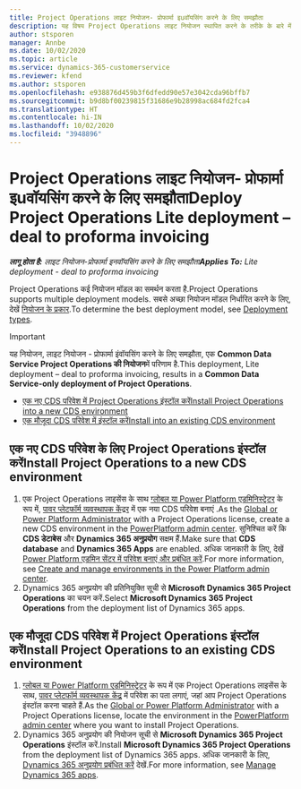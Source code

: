 ```yaml
---
title: Project Operations लाइट नियोजन- प्रोफार्मा इuवॉयसिंग करने के लिए समझौता
description: यह विषय Project Operations लाइट नियोजन स्थापित करने के तरीके के बारे में जानकारी प्रदान करता है - प्रोफार्मा इuवॉयसिंग करने के लिए समझौता.
author: stsporen
manager: Annbe
ms.date: 10/02/2020
ms.topic: article
ms.service: dynamics-365-customerservice
ms.reviewer: kfend
ms.author: stsporen
ms.openlocfilehash: e938876d459b3f6dfedd90e57e3042cda96bffb7
ms.sourcegitcommit: b9d8bf00239815f31686e9b28998ac684fd2fca4
ms.translationtype: HT
ms.contentlocale: hi-IN
ms.lasthandoff: 10/02/2020
ms.locfileid: "3948896"
---
```

# <a name="deploy-project-operations-lite-deployment--deal-to-proforma-invoicing"></a><span data-ttu-id="16c6e-103">Project Operations लाइट नियोजन- प्रोफार्मा इuवॉयसिंग करने के लिए समझौता</span><span class="sxs-lookup"><span data-stu-id="16c6e-103">Deploy Project Operations Lite deployment – deal to proforma invoicing</span></span>

<span data-ttu-id="16c6e-104">_**लागू होता है:** लाइट नियोजन-प्रोफार्मा इनवॉयसिंग करने के लिए समझौता_</span><span class="sxs-lookup"><span data-stu-id="16c6e-104">_**Applies To:** Lite deployment - deal to proforma invoicing_</span></span>

<span data-ttu-id="16c6e-105">Project Operations कई नियोजन मॉडल का समर्थन करता है.</span><span class="sxs-lookup"><span data-stu-id="16c6e-105">Project Operations supports multiple deployment models.</span></span> <span data-ttu-id="16c6e-106">सबसे अच्छा नियोजन मॉडल निर्धारित करने के लिए, देखें [नियोजन के प्रकार](determine-deployment-type.md).</span><span class="sxs-lookup"><span data-stu-id="16c6e-106">To determine the best deployment model, see [Deployment types](determine-deployment-type.md).</span></span>


> [!IMPORTANT]
> <span data-ttu-id="16c6e-107">यह नियोजन, लाइट नियोजन - प्रोफार्मा इंवॉयसिंग करने के लिए समझौता, एक **Common Data Service Project Operations की नियोजन**में परिणाम है.</span><span class="sxs-lookup"><span data-stu-id="16c6e-107">This deployment, Lite deployment – deal to proforma invoicing, results in a **Common Data Service-only deployment of Project Operations**.</span></span>

- [<span data-ttu-id="16c6e-108">एक नए CDS परिवेश में Project Operations इंस्टॉल करें</span><span class="sxs-lookup"><span data-stu-id="16c6e-108">Install Project Operations into a new CDS environment</span></span>](#new)
- [<span data-ttu-id="16c6e-109">एक मौजूदा CDS परिवेश में इंस्टॉल करें</span><span class="sxs-lookup"><span data-stu-id="16c6e-109">Install into an existing CDS environment</span></span>](#existing)



## <a name="install-project-operations-to-a-new-cds-environment"></a><a name="new"></a><span data-ttu-id="16c6e-110">एक नए CDS परिवेश के लिए Project Operations इंस्टॉल करें</span><span class="sxs-lookup"><span data-stu-id="16c6e-110">Install Project Operations to a new CDS environment</span></span>

1. <span data-ttu-id="16c6e-111">एक Project Operations लाइसेंस के साथ [ग्लोबल या Power Platform एडमिनिस्ट्रेटर](https://docs.microsoft.com/power-platform/admin/global-service-administrators-can-administer-without-license) के रूप में, [पावर प्लेटफॉर्म व्यवस्थापक केंद्रर](https://admin.powerplatform.com) में एक नया CDS परिवेश बनाएं .</span><span class="sxs-lookup"><span data-stu-id="16c6e-111">As the [Global or Power Platform Administrator](https://docs.microsoft.com/power-platform/admin/global-service-administrators-can-administer-without-license) with a Project Operations license, create a new CDS environment in the [PowerPlatform admin center](https://admin.powerplatform.com).</span></span> <span data-ttu-id="16c6e-112">सुनिश्चित करें कि **CDS डेटाबेस** और **Dynamics 365 अनुप्रयोग** सक्षम हैं.</span><span class="sxs-lookup"><span data-stu-id="16c6e-112">Make sure that **CDS database** and **Dynamics 365 Apps** are enabled.</span></span> <span data-ttu-id="16c6e-113">अधिक जानकारी के लिए, देखें [Power Platform एडमिन सेंटर में परिवेश बनाएं और प्रबंधित करें](https://docs.microsoft.com/power-platform/admin/create-environment#create-an-environment-in-the-power-platform-admin-center).</span><span class="sxs-lookup"><span data-stu-id="16c6e-113">For more information, see [Create and manage environments in the Power Platform admin center](https://docs.microsoft.com/power-platform/admin/create-environment#create-an-environment-in-the-power-platform-admin-center).</span></span>
2. <span data-ttu-id="16c6e-114">Dynamics 365 अनुप्रयोग की प्रतिनियुक्ति सूची से **Microsoft Dynamics 365 Project Operations** का चयन करें.</span><span class="sxs-lookup"><span data-stu-id="16c6e-114">Select **Microsoft Dynamics 365 Project Operations** from the deployment list of Dynamics 365 apps.</span></span>


## <a name="install-project-operations-to-an-existing-cds-environment"></a><a name="existing"></a><span data-ttu-id="16c6e-115">एक मौजूदा CDS परिवेश में Project Operations इंस्टॉल करें</span><span class="sxs-lookup"><span data-stu-id="16c6e-115">Install Project Operations to an existing CDS environment</span></span>

1. <span data-ttu-id="16c6e-116">[ग्लोबल या Power Platform एडमिनिस्ट्रेटर](https://docs.microsoft.com/power-platform/admin/global-service-administrators-can-administer-without-license) के रूप में एक Project Operations लाइसेंस के साथ, [पावर प्लेटफॉर्म व्यवस्थापक केंद्र](https://admin.powerplatform.com) में परिवेश का पता लगाएं, जहां आप Project Operations इंस्टॉल करना चाहते हैं.</span><span class="sxs-lookup"><span data-stu-id="16c6e-116">As the [Global or Power Platform Administrator](https://docs.microsoft.com/power-platform/admin/global-service-administrators-can-administer-without-license) with a Project Operations license, locate the environment in the [PowerPlatform admin center](https://admin.powerplatform.com) where you want to install Project Operations.</span></span>
2. <span data-ttu-id="16c6e-117">Dynamics 365 अनुप्रयोग की नियोजन सूची से **Microsoft Dynamics 365 Project Operations** इंस्टॉल करें.</span><span class="sxs-lookup"><span data-stu-id="16c6e-117">Install **Microsoft Dynamics 365 Project Operations** from the deployment list of Dynamics 365 apps.</span></span> <span data-ttu-id="16c6e-118">अधिक जानकारी के लिए, [Dynamics 365 अनुप्रयोग प्रबंधित करें](https://docs.microsoft.com/power-platform/admin/manage-apps) देखें.</span><span class="sxs-lookup"><span data-stu-id="16c6e-118">For more information, see [Manage Dynamics 365 apps](https://docs.microsoft.com/power-platform/admin/manage-apps).</span></span>


